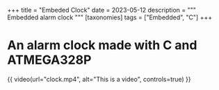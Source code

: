 +++
title = "Embeded Clock"
date = 2023-05-12
description = """
Embedded alarm clock
"""
[taxonomies]
tags = ["Embedded", "C"]
+++
# An alarm clock made with C and ATMEGA328P
{{ video(url="clock.mp4", alt="This is a video", controls=true) }}
